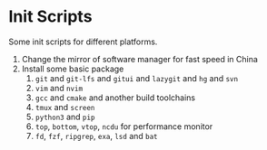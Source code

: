 # Init Scripts

Some init scripts for different platforms.

1. Change the mirror of software manager for fast speed in China
2. Install some basic package
	1. `git` and `git-lfs` and `gitui` and `lazygit` and `hg` and `svn`
	2. `vim` and `nvim`
	3. `gcc` and `cmake` and another build toolchains
	4. `tmux` and `screen`
	5. `python3` and `pip`
	6. `top`, `bottom`,  `vtop`, `ncdu` for performance monitor
	7. `fd`, `fzf`, `ripgrep`, `exa`, `lsd` and `bat`


